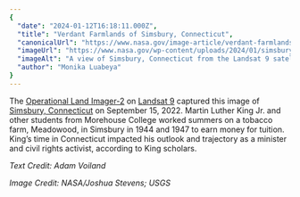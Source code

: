 ```yaml
---
{
  "date": "2024-01-12T16:18:11.000Z",
  "title": "Verdant Farmlands of Simsbury, Connecticut",
  "canonicalUrl": "https://www.nasa.gov/image-article/verdant-farmlands-of-simsbury-connecticut/",
  "imageUrl": "https://www.nasa.gov/wp-content/uploads/2024/01/simsbury-oli2-2022258-lrg.jpg",
  "imageAlt": "A view of Simsbury, Connecticut from the Landsat 9 satellite. The edges of the image are green, while the center has patches of brown along a water source.",
  "author": "Monika Luabeya"
}
---
```


The [Operational Land Imager-2](https://landsat.gsfc.nasa.gov/satellites/landsat-9/landsat-9-instruments/oli-2-design/) on [Landsat 9](https://landsat.gsfc.nasa.gov/satellites/landsat-9/) captured this image of [Simsbury, Connecticut](https://earthobservatory.nasa.gov/images/150843/summer-in-connecticut) on September 15, 2022. Martin Luther King Jr. and other students from Morehouse College worked summers on a tobacco farm, Meadowood, in Simsbury in 1944 and 1947 to earn money for tuition. King’s time in Connecticut impacted his outlook and trajectory as a minister and civil rights activist, according to King scholars.

_Text Credit: Adam Voiland_

_Image Credit: NASA/Joshua Stevens; USGS_
